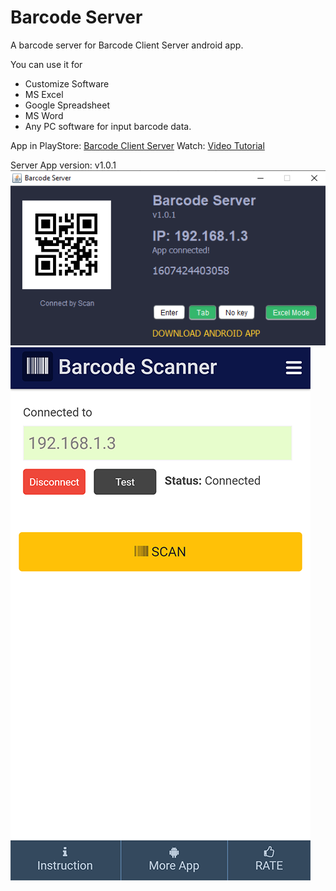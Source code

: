 # Barcode Server
A barcode server for Barcode Client Server android app.

You can use it for
- Customize Software
- MS Excel
- Google Spreadsheet
- MS Word
- Any PC software for input barcode data.

App in PlayStore: [Barcode Client Server](https://play.google.com/store/apps/details?id=com.learn24bd.barcode)
Watch: [Video Tutorial](https://www.youtube.com/watch?v=0b8YFzFiS28)

Server App version: v1.0.1
![Image description](preview.png)
![Image description](app.png)
